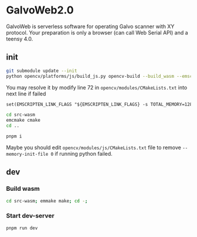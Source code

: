 # GalvoWeb2.0

GalvoWeb is serverless software for operating Galvo scanner with XY protocol.
Your preparation is only a browser (can call Web Serial API) and a teensy 4.0.

## init

```sh
git submodule update --init
python opencv/platforms/js/build_js.py opencv-build --build_wasm --emscripten_dir ~/emsdk/upstream/emscripten
```

You may resolve it by modify line 72 in `opencv/modules/CMakeLists.txt` into next line if failed
```txt
set(EMSCRIPTEN_LINK_FLAGS "${EMSCRIPTEN_LINK_FLAGS} -s TOTAL_MEMORY=128MB -s WASM_MEM_MAX=1GB -s ALLOW_MEMORY_GROWTH=1")
```


```sh
cd src-wasm
emcmake cmake
cd ..

pnpm i
```

Maybe you should edit `opencv/modules/js/CMakeLists.txt` file to remove `--memory-init-file 0` if running python failed.

## dev

### Build wasm

```sh
cd src-wasm; emmake make; cd -;
```

### Start dev-server

```sh
pnpm run dev
```

